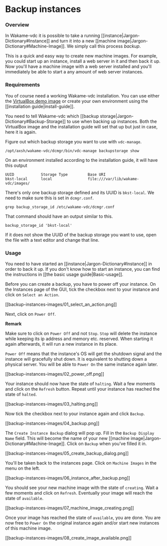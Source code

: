 # Backup instances

### Overview

In Wakame-vdc it is possible to take a running [[instance|Jargon-Dictionary#Instance]] and turn it into a new [[machine image|Jargon-Dictionary#Machine-Image]]. We simply call this process *backup*.

This is a quick and easy way to create new machine images. For example, you could start up an instance, install a web server in it and then back it up. Now you'll have a machine image with a web server installed and you'll immediately be able to start a any amount of web server instances.

### Requirements

You of course need a working Wakame-vdc installation. You can use either the [VirtualBox demo image](http://wakameusersgroup.org/demo_image.html) or create your own environment using the [[installation guide|install-guide]].

You need to tell Wakame-vdc which [[backup storage|Jargon-Dictionary#Backup-Storage]] to use when backing up instances. Both the VirtualBox image and the installation guide will set that up but just in case, here it is again.

Figure out which backup storage you want to use with `vdc-manage`.

    /opt/axsh/wakame-vdc/dcmgr/bin/vdc-manage backupstorage show

On an environment installed according to the installation guide, it will have this output

    UUID            Storage Type         Base URI
    bkst-local      local                file:///var/lib/wakame-vdc/images/

There's only one backup storage defined and its UUID is `bkst-local`. We need to make sure this is set in `dcmgr.conf`.

    grep backup_storage_id /etc/wakame-vdc/dcmgr.conf

That command should have an output similar to this.

    backup_storage_id 'bkst-local'

If it does not show the UUID of the backup storage you want to use, open the file with a text editor and change that line.


### Usage

You need to have started an [[instance|Jargon-Dictionary#Instance]] in order to back it up. If you don't know how to start an instance, you can find the instructions in [[the basic usage guide|Basic-usage]].

Before you can create a backup, you have to power off your instance. On the Instances page of the GUI, tick the checkbox next to your instance and click on `Select an Action`.

[[backup-instances-images/01_select_an_action.png]]

Next, click on `Power Off`.

**Remark**

Make sure to click on `Power Off` and not `Stop`. `Stop` will delete the instance while keeping its ip address and memory etc. reserved. When starting it again afterwards, it will run a new instance in its place.

`Power Off` means that the instance's OS will get the shutdown signal and the instance will gracefully shut down. It is equivalent to shutting down a physical server. You will be able to `Power On` the same instance again later.

[[backup-instances-images/02_power_off.png]]

Your instance should now have the state of `halting`. Wait a few moments and click on the `Refresh` button. Repeat until your instance has reached the state of `halted`.

[[backup-instances-images/03_halting.png]]

Now tick the checkbox next to your instance again and click `Backup`.

[[backup-instances-images/04_backup.png]]

The `Create Instance Backup` dialog will pop up. Fill in the `Backup Display Name` field. This will become the name of your new [[machine image|Jargon-Dictionary#Machine-Image]]. Click on `Backup` when you've filled it in.

[[backup-instances-images/05_create_backup_dialog.png]]

You'll be taken back to the instances page. Click on `Machine Images` in the menu on the left.

[[backup-instances-images/06_instance_after_backup.png]]

You should see your new machine image with the state of `creating`. Wait a few moments and click on `Refresh`. Eventually your image will reach the state of `available`.

[[backup-instances-images/07_machine_image_creating.png]]

Once your image has reached the state of `available`, you are done. You are now free to `Power On` the original instance again and/or start new instances of this machine image.

[[backup-instances-images/08_create_image_available.png]]
